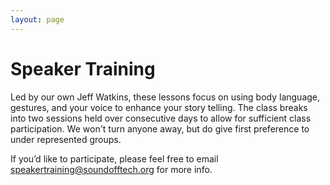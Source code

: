```yaml
---
layout: page
---
```


# Speaker Training


Led by our own Jeff Watkins, these lessons focus on using body language, gestures, and your voice to enhance your story telling. The class breaks into two sessions held over consecutive days to allow for sufficient class participation. We won't turn anyone away, but do give first preference to under represented groups.

If you’d like to participate, please feel free to email [speakertraining@soundofftech.org](mailto:speakertraining@soundofftech.org) for more info.
